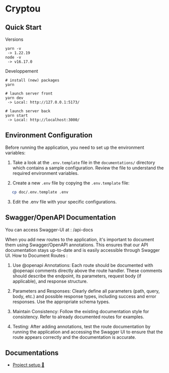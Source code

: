 # Cryptou

## Quick Start

Versions

```
yarn -v
 -> 1.22.19
node -v
 -> v16.17.0
```

Developpement

```
# install (new) packages
yarn

# launch server front
yarn dev
 -> Local: http://127.0.0.1:5173/

# launch server back
yarn start
 -> Local: http://localhost:3000/
```

## Environment Configuration

Before running the application, you need to set up the environment variables:

1. Take a look at the `.env.template` file in the `documentations/` directory which contains a sample configuration. Review the file to understand the required environment variables.

2. Create a new `.env` file by copying the `.env.template` file:

```bash
   cp doc/.env.template .env
```

3. Edit the .env file with your specific configurations.

## Swagger/OpenAPI Documentation

You can access Swagger-UI at : <YOUR-BASE-API-URL>/api-docs

When you add new routes to the application, it's important to document them using Swagger/OpenAPI annotations. This ensures that our API documentation stays up-to-date and is easily accessible through Swagger UI.
How to Document Routes :

1. Use @openapi Annotations: Each route should be documented with @openapi comments directly above the route handler. These comments should describe the endpoint, its parameters, request body (if applicable), and response structure.

2. Parameters and Responses: Clearly define all parameters (path, query, body, etc.) and possible response types, including success and error responses. Use the appropriate schema types.

3. Maintain Consistency: Follow the existing documentation style for consistency. Refer to already documented routes for examples.

4. Testing: After adding annotations, test the route documentation by running the application and accessing the Swagger UI to ensure that the route appears correctly and the documentation is accurate.


## Documentations

- [Project setup 🔗](./documentation/setup.md)
